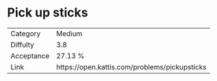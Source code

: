 # Pick up sticks

<table>
    <tr>
        <td>Category</td>
        <td>Medium</td>
    </tr>
    <tr>
        <td>Diffulty</td>
        <td>3.8</td>
    </tr>
    <tr>
        <td>Acceptance</td>
        <td>27.13 %</td>
    </tr>
    <tr>
        <td>Link</td>
        <td>https://open.kattis.com/problems/pickupsticks</td>
    </tr>
</table>
